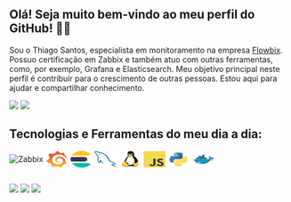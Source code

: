 ## Olá! Seja muito bem-vindo ao meu perfil do GitHub! 👋🏽

Sou o Thiago Santos, especialista em monitoramento na empresa [Flowbix](https://flowbix.com/). Possuo certificação em Zabbix e também atuo com outras ferramentas, como, por exemplo, Grafana e Elasticsearch. Meu objetivo principal neste perfil é contribuir para o crescimento de outras pessoas. Estou aqui para ajudar e compartilhar conhecimento.

<div>
  <img height="150em" src="https://github-readme-stats.vercel.app/api?username=ZTaigho&show_icons=true&theme=transparent"> 
  <img height="150em" src="https://github-readme-stats.vercel.app/api/top-langs?username=ZTaigho&show_icons=true&theme=transparent">
</div>

## Tecnologias e Ferramentas do meu dia a dia:
<div style="display: inline_block">
  <img align="center" alt="Zabbix" height="30" width="30" src="https://storage.googleapis.com/flowbix-img/zabbix-logo.svg">
  <img align="center" alt="Grafana" height="30" width="40" src="https://raw.githubusercontent.com/devicons/devicon/master/icons/grafana/grafana-original.svg">
  <img align="center" alt="Elastic" height="30" width="40" src="https://raw.githubusercontent.com/devicons/devicon/master/icons/elasticsearch/elasticsearch-original.svg">
  <img align="center" alt="MySQL" height="30" width="40" src="https://raw.githubusercontent.com/devicons/devicon/master/icons/mysql/mysql-original.svg">
  <img align="center" alt="Linux" height="30" width="40" src="https://raw.githubusercontent.com/devicons/devicon/master/icons/linux/linux-original.svg">
  <img align="center" alt="JavaScript" height="30" width="40" src="https://raw.githubusercontent.com/devicons/devicon/master/icons/javascript/javascript-original.svg">
  <img align="center" alt="Python" height="30" width="40" src="https://raw.githubusercontent.com/devicons/devicon/master/icons/python/python-original.svg">
  <img align="center" alt="Docker" height="30" width="40" src="https://raw.githubusercontent.com/devicons/devicon/master/icons/docker/docker-original.svg">
</div>

##

<div> 
  <a href="https://www.instagram.com/thiago_s18/" target="_blank"><img src="https://img.shields.io/badge/-Instagram-%23E4405F?style=for-the-badge&logo=instagram&logoColor=white" target="_blank"></a>
  <a href = "mailto:tsantos@flowbix.com"><img src="https://img.shields.io/badge/-EMAIL-%23333?style=for-the-badge&logo=microsoft-outlook&logoColor=white" target="_blank"></a>
  <a href="https://www.linkedin.com/in/thiago-souza-694057212" target="_blank"><img src="https://img.shields.io/badge/-LinkedIn-%230077B5?style=for-the-badge&logo=linkedin&logoColor=white" target="_blank"></a> 
</div>
